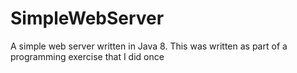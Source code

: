 # SimpleWebServer
A simple web server written in Java 8. This was written as part of a programming exercise that I did once
